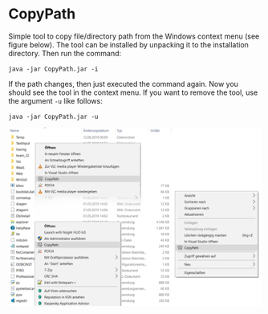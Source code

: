 # CopyPath
Simple tool to copy file/directory path from the Windows context menu (see figure below).
The tool can be installed by unpacking it to the installation directory. Then run the command:
```
java -jar CopyPath.jar -i
```
If the path changes, then just executed the command again.
Now you should see the tool in the context menu.
If you want to remove the tool, use the argument `-u` like follows:
```
java -jar CopyPath.jar -u
```
![Context-Menu](/media/context_menu.png)

